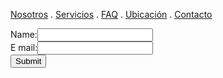 [Nosotros](./nosotros.md) . [Servicios](./servicios.md) . [FAQ](FAQ.md) . [Ubicación](ubicacion.md) . [Contacto](./contacto.md)


<form action="https://formspree.io/f/xlezwboy" method="post">
  Name:<input type="text" name="name"><br> 
  E mail:<input type="text" name="email"><br> 
  <input type="submit">
</form>
